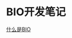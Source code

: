 
# BIO开发笔记

[什么是BIO](https://stackoverflow.com/questions/51672133/what-are-openssl-bios-how-do-they-work-how-are-bios-used-in-openssl)